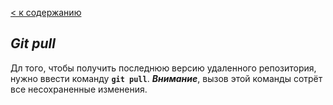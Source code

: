 [< к содержанию](readme.md)

## *Git pull*

Дл того, чтобы получить последнюю версию удаленного репозитория, нужно ввести команду **`git pull`**. ***Внимание***, вызов этой команды сотрёт все несохраненные изменения.